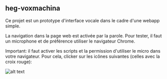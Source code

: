 ## heg-voxmachina

Ce projet est un prototype d'interface vocale dans le cadre d'une webapp simple.

La navigation dans la page web est activée par la parole. Pour tester, il faut un microphone et de préférence utiliser le navigateur Chrome.

Important: il faut activer les scripts et la permission d'utiliser le micro dans votre navigateur. Pour cela, clicker sur les icônes suivantes (celles avec la croix rouge):

![alt text](https://i.imgur.com/etahW3c.jpg "Instructions")
